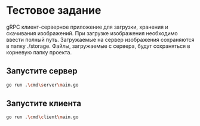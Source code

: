 # Тестовое задание

gRPC клиент-серверное приложение для загрузки, хранения и скачивания изображений. 
При загрузке изображения необходимо ввести полный путь.
Загружаемые на сервер изображения сохраняются в папку ./storage.
Файлы, загружаемые с сервера, будут сохраняться в корневую папку проекта.

## Запустите сервер

```bash
go run .\cmd\server\main.go
```
## Запустите клиента

```bash
go run .\cmd\client\main.go
```
